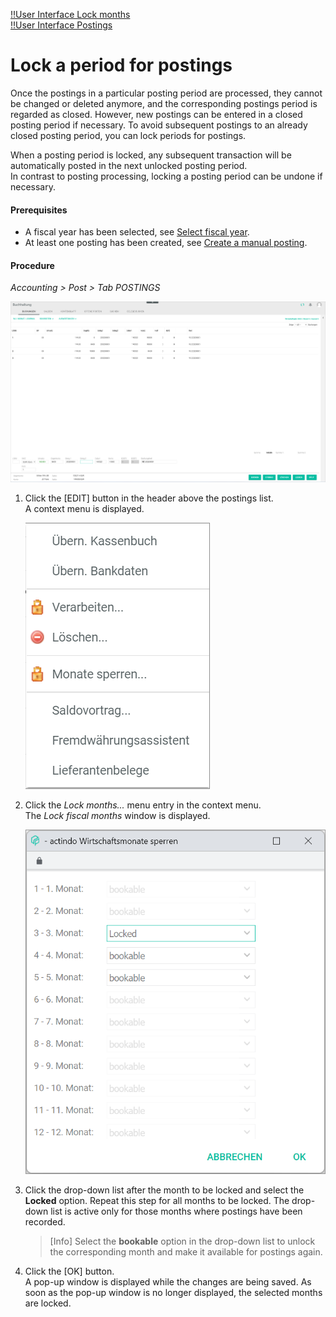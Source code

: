 [!!User Interface Lock months](../UserInterface/01_Header.md#lock-months)  
[!!User Interface Postings](../UserInterface/01a_Bookings.md)  


# Lock a period for postings

Once the postings in a particular posting period are processed, they cannot be changed or deleted anymore, and the corresponding postings period is regarded as closed. However, new postings can be entered in a closed posting period if necessary. To avoid subsequent postings to an already closed posting period, you can lock periods for postings.   

When a posting period is locked, any subsequent transaction will be automatically posted in the next unlocked posting period.    
In contrast to posting processing, locking a posting period can be undone if necessary.

#### Prerequisites

- A fiscal year has been selected, see [Select fiscal year](./01_SelectFiscalYear.md).
- At least one posting has been created, see [Create a manual posting](./04_CreateManualBooking.md).

#### Procedure

*Accounting > Post > Tab POSTINGS*

![Postings](../../Assets/Screenshots/RetailSuiteAccounting/Book/Bookings/Bookings.png "[Postings]")

1. Click the [EDIT] button in the header above the postings list.  
    A context menu is displayed.

    ![Edit](../../Assets/Screenshots/RetailSuiteAccounting/Book/Edit.png "[Edit]")

2. Click the *Lock months...* menu entry in the context menu.     
    The *Lock fiscal months* window is displayed.

    ![Lock months selection window](../../Assets/Screenshots/RetailSuiteAccounting/Book/LockMonths.png "[Lock months selection window]")

3. Click the drop-down list after the month to be locked and select the **Locked** option. Repeat this step for all months to be locked. The drop-down list is active only for those months where postings have been recorded.

    > [Info] Select the **bookable** option in the drop-down list to unlock the corresponding month and make it available for postings again.

4. Click the [OK] button.  
    A pop-up window is displayed while the changes are being saved. As soon as the pop-up window is no longer displayed, the selected months are locked.
